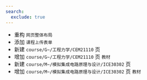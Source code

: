 ```yaml
---
search:
  exclude: true
---
```


- 重构 `网页整体布局`
- 添加 `课程上传表单`
- 新建 `course/G~/工程力学/CEM21110` 页
- 增加 `course/G~/工程力学/CEM21110` 页 `教材`
- 新建 `course/M~/模拟集成电路原理与设计/ICE30302` 页
- 增加 `course/M~/模拟集成电路原理与设计/ICE30302` 页 `教材`
